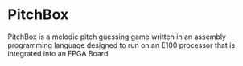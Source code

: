 # PitchBox
PitchBox is a melodic pitch guessing game written in an assembly programming language designed to run on an E100 processor that is integrated into an FPGA Board
